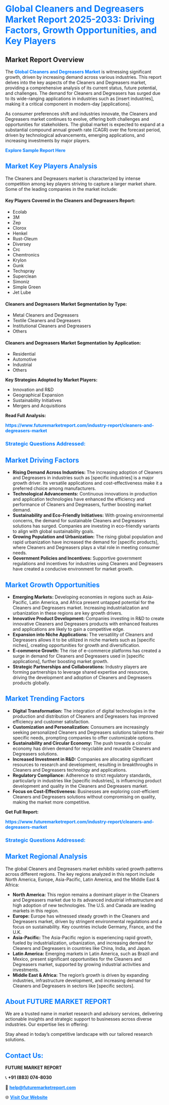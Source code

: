 <h1 style="color: #007BFF;">Global Cleaners and Degreasers Market Report 2025-2033: Driving Factors, Growth Opportunities, and Key Players</h1>

<section id="overview">
<h2>Market Report Overview</h2>
<p>The <a href="https://www.futuremarketreport.com/industry-report/cleaners-and-degreasers-market" style="color: #007BFF; text-decoration: none;"><strong>Global Cleaners and Degreasers Market</strong></a> is witnessing significant growth, driven by increasing demand across various industries. This report delves into the key aspects of the Cleaners and Degreasers market, providing a comprehensive analysis of its current status, future potential, and challenges. The demand for Cleaners and Degreasers has surged due to its wide-ranging applications in industries such as [insert industries], making it a critical component in modern-day [applications].</p>
<p>As consumer preferences shift and industries innovate, the Cleaners and Degreasers market continues to evolve, offering both challenges and opportunities for stakeholders. The global market is expected to expand at a substantial compound annual growth rate (CAGR) over the forecast period, driven by technological advancements, emerging applications, and increasing investments by major players.</p>
</section>

<section id="overview">
<p><a href="https://www.futuremarketreport.com/request-sample/reportId=28498" style="color: #007BFF; text-decoration: none;"><strong>Explore Sample Report Here</strong></a></p>
</section>

<section id="key-players">
<h2 style="color: #007BFF;">Market Key Players Analysis</h2>
<p>The Cleaners and Degreasers market is characterized by intense competition among key players striving to capture a larger market share. Some of the leading companies in the market include:</p>
<h4>Key Players Covered in the Cleaners and Degreasers Report:</h4>
<ul><li>Ecolab</li><li>3M</li><li>Zep</li><li>Clorox</li><li>Henkel</li><li>Rust-Oleum</li><li>Diversey</li><li>Crc</li><li>Chemtronics</li><li>Krylon</li><li>Gunk</li><li>Techspray</li><li>Superclean</li><li>Simoniz</li><li>Simple Green</li><li>Jet Lube</li></ul>
<h4>Cleaners and Degreasers Market Segmentation by Type:</h4>
<ul><li>Metal Cleaners and Degreasers</li><li>Textile Cleaners and Degreasers</li><li>Institutional Cleaners and Degreasers</li><li>Others</li></ul>

<h4>Cleaners and Degreasers Market Segmentation by Application:</h4>
<ul><li>Residential</li><li>Automotive</li><li>Industrial</li><li>Others</li></ul>
<p><strong>Key Strategies Adopted by Market Players:</strong></p>
<ul>
<li>Innovation and R&D</li>
<li>Geographical Expansion</li>
<li>Sustainability Initiatives</li>
<li>Mergers and Acquisitions</li>
</ul>
</section>

<section>
<p><strong>Read Full Analysis: </strong></p><a href="https://www.futuremarketreport.com/industry-report/cleaners-and-degreasers-market" style="color: #007BFF; text-decoration: none;"><strong>https://www.futuremarketreport.com/industry-report/cleaners-and-degreasers-market</strong></a>
<h3 style="color: #007BFF;">Strategic Questions Addressed:</h3>
</section>

<section id="driving-factors">
<h2 style="color: #007BFF;">Market Driving Factors</h2>
<ul>
<li><strong>Rising Demand Across Industries:</strong> The increasing adoption of Cleaners and Degreasers in industries such as [specific industries] is a major growth driver. Its versatile applications and cost-effectiveness make it a preferred choice among manufacturers.</li>
<li><strong>Technological Advancements:</strong> Continuous innovations in production and application technologies have enhanced the efficiency and performance of Cleaners and Degreasers, further boosting market demand.</li>
<li><strong>Sustainability and Eco-Friendly Initiatives:</strong> With growing environmental concerns, the demand for sustainable Cleaners and Degreasers solutions has surged. Companies are investing in eco-friendly variants to align with global sustainability goals.</li>
<li><strong>Growing Population and Urbanization:</strong> The rising global population and rapid urbanization have increased the demand for [specific products], where Cleaners and Degreasers plays a vital role in meeting consumer needs.</li>
<li><strong>Government Policies and Incentives:</strong> Supportive government regulations and incentives for industries using Cleaners and Degreasers have created a conducive environment for market growth.</li>
</ul>
</section>

<section id="growth-opportunities">
<h2 style="color: #007BFF;">Market Growth Opportunities</h2>
<ul>
<li><strong>Emerging Markets:</strong> Developing economies in regions such as Asia-Pacific, Latin America, and Africa present untapped potential for the Cleaners and Degreasers market. Increasing industrialization and urbanization in these regions are key growth drivers.</li>
<li><strong>Innovative Product Development:</strong> Companies investing in R&D to create innovative Cleaners and Degreasers products with enhanced features and applications are likely to gain a competitive edge.</li>
<li><strong>Expansion into Niche Applications:</strong> The versatility of Cleaners and Degreasers allows it to be utilized in niche markets such as [specific niches], creating opportunities for growth and diversification.</li>
<li><strong>E-commerce Growth:</strong> The rise of e-commerce platforms has created a surge in demand for Cleaners and Degreasers used in [specific applications], further boosting market growth.</li>
<li><strong>Strategic Partnerships and Collaborations:</strong> Industry players are forming partnerships to leverage shared expertise and resources, driving the development and adoption of Cleaners and Degreasers products globally.</li>
</ul>
</section>

<section id="trending-factors">
<h2 style="color: #007BFF;">Market Trending Factors</h2>
<ul>
<li><strong>Digital Transformation:</strong> The integration of digital technologies in the production and distribution of Cleaners and Degreasers has improved efficiency and customer satisfaction.</li>
<li><strong>Customization and Personalization:</strong> Consumers are increasingly seeking personalized Cleaners and Degreasers solutions tailored to their specific needs, prompting companies to offer customizable options.</li>
<li><strong>Sustainability and Circular Economy:</strong> The push towards a circular economy has driven demand for recyclable and reusable Cleaners and Degreasers solutions.</li>
<li><strong>Increased Investment in R&D:</strong> Companies are allocating significant resources to research and development, resulting in breakthroughs in Cleaners and Degreasers technology and applications.</li>
<li><strong>Regulatory Compliance:</strong> Adherence to strict regulatory standards, particularly in industries like [specific industries], is influencing product development and quality in the Cleaners and Degreasers market.</li>
<li><strong>Focus on Cost-Effectiveness:</strong> Businesses are exploring cost-efficient Cleaners and Degreasers solutions without compromising on quality, making the market more competitive.</li>
</ul>
</section>

<section>
<p><strong>Get Full Report: </strong></p><a href="https://www.futuremarketreport.com/industry-report/cleaners-and-degreasers-market" style="color: #007BFF; text-decoration: none;"><strong>https://www.futuremarketreport.com/industry-report/cleaners-and-degreasers-market</strong></a>
<h3 style="color: #007BFF;">Strategic Questions Addressed:</h3>
</section>


<section id="regional-analysis">
<h2 style="color: #007BFF;">Market Regional Analysis</h2>
<p>The global Cleaners and Degreasers market exhibits varied growth patterns across different regions. The key regions analyzed in this report include North America, Europe, Asia-Pacific, Latin America, and the Middle East & Africa:</p>
<ul>
<li><strong>North America:</strong> This region remains a dominant player in the Cleaners and Degreasers market due to its advanced industrial infrastructure and high adoption of new technologies. The U.S. and Canada are leading markets in this region.</li>
<li><strong>Europe:</strong> Europe has witnessed steady growth in the Cleaners and Degreasers market, driven by stringent environmental regulations and a focus on sustainability. Key countries include Germany, France, and the U.K.</li>
<li><strong>Asia-Pacific:</strong> The Asia-Pacific region is experiencing rapid growth, fueled by industrialization, urbanization, and increasing demand for Cleaners and Degreasers in countries like China, India, and Japan.</li>
<li><strong>Latin America:</strong> Emerging markets in Latin America, such as Brazil and Mexico, present significant opportunities for the Cleaners and Degreasers market, supported by growing industrial activities and investments.</li>
<li><strong>Middle East & Africa:</strong> The region’s growth is driven by expanding industries, infrastructure development, and increasing demand for Cleaners and Degreasers in sectors like [specific sectors].</li>
</ul>
</section>

<footer>
<h2 style="color: #007BFF;">About FUTURE MARKET REPORT</h2>
<p>We are a trusted name in market research and advisory services, delivering actionable insights and strategic support to businesses across diverse industries. Our expertise lies in offering:</p>

<p>Stay ahead in today’s competitive landscape with our tailored research solutions.</p>

<h2 style="color: #007BFF;">Contact Us:</h2>
<p><strong>FUTURE MARKET REPORT</strong></p>
<p>📞 <strong>+91 (883) 074-8030</strong></p>
<p>📧 <strong><a href="mailto:help@futuremarketreport.com" style="color: #007BFF;">help@futuremarketreport.com</a></strong></p>
<p>🌐 <strong><a href="https://www.futuremarketreport.com/" style="color: #007BFF;">Visit Our Website</a></strong></p>
</footer>